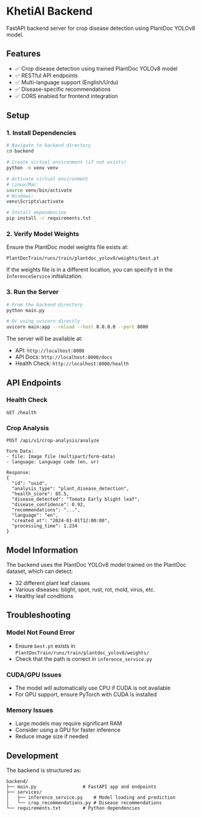 # KhetiAI Backend

FastAPI backend server for crop disease detection using PlantDoc YOLOv8 model.

## Features

- ✅ Crop disease detection using trained PlantDoc YOLOv8 model
- ✅ RESTful API endpoints
- ✅ Multi-language support (English/Urdu)
- ✅ Disease-specific recommendations
- ✅ CORS enabled for frontend integration

## Setup

### 1. Install Dependencies

```bash
# Navigate to backend directory
cd backend

# Create virtual environment (if not exists)
python -m venv venv

# Activate virtual environment
# Linux/Mac:
source venv/bin/activate
# Windows:
venv\Scripts\activate

# Install dependencies
pip install -r requirements.txt
```

### 2. Verify Model Weights

Ensure the PlantDoc model weights file exists at:
```
PlantDocTrain/runs/train/plantdoc_yolov8/weights/best.pt
```

If the weights file is in a different location, you can specify it in the `InferenceService` initialization.

### 3. Run the Server

```bash
# From the backend directory
python main.py

# Or using uvicorn directly
uvicorn main:app --reload --host 0.0.0.0 --port 8000
```

The server will be available at:
- API: `http://localhost:8000`
- API Docs: `http://localhost:8000/docs`
- Health Check: `http://localhost:8000/health`

## API Endpoints

### Health Check
```
GET /health
```

### Crop Analysis
```
POST /api/v1/crop-analysis/analyze

Form Data:
- file: Image file (multipart/form-data)
- language: Language code (en, ur)

Response:
{
  "id": "uuid",
  "analysis_type": "plant_disease_detection",
  "health_score": 85.5,
  "disease_detected": "Tomato Early blight leaf",
  "disease_confidence": 0.92,
  "recommendations": "...",
  "language": "en",
  "created_at": "2024-01-01T12:00:00",
  "processing_time": 1.234
}
```

## Model Information

The backend uses the PlantDoc YOLOv8 model trained on the PlantDoc dataset, which can detect:
- 32 different plant leaf classes
- Various diseases: blight, spot, rust, rot, mold, virus, etc.
- Healthy leaf conditions

## Troubleshooting

### Model Not Found Error
- Ensure `best.pt` exists in `PlantDocTrain/runs/train/plantdoc_yolov8/weights/`
- Check that the path is correct in `inference_service.py`

### CUDA/GPU Issues
- The model will automatically use CPU if CUDA is not available
- For GPU support, ensure PyTorch with CUDA is installed

### Memory Issues
- Large models may require significant RAM
- Consider using a GPU for faster inference
- Reduce image size if needed

## Development

The backend is structured as:
```
backend/
├── main.py                 # FastAPI app and endpoints
├── services/
│   ├── inference_service.py    # Model loading and prediction
│   └── crop_recommendations.py # Disease recommendations
└── requirements.txt        # Python dependencies
```


